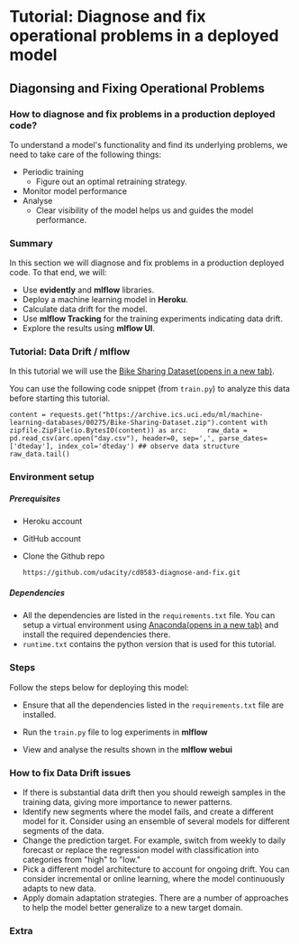 # Tutorial: Diagnose and fix operational problems in a deployed model



## Diagonsing and Fixing Operational Problems

### How to diagnose and fix problems in a production deployed code?

To understand a model's functionality and find its underlying problems, we need to take care of the following things:

- Periodic training
  - Figure out an optimal retraining strategy.
- Monitor model performance
- Analyse
  - Clear visibility of the model helps us and guides the model performance.

### Summary

In this section we will diagnose and fix problems in a production deployed code. To that end, we will:

- Use **evidently** and **mlflow** libraries.
- Deploy a machine learning model in **Heroku**.
- Calculate data drift for the model.
- Use **mlflow Tracking** for the training experiments indicating data drift.
- Explore the results using **mlflow UI**.

### Tutorial: Data Drift / mlflow

In this tutorial we will use the [Bike Sharing Dataset(opens in a new tab)](https://archive.ics.uci.edu/ml/machine-learning-databases/00275/Bike-Sharing-Dataset.zip).

You can use the following code snippet (from `train.py`) to analyze this data before starting this tutorial.

`content = requests.get("https://archive.ics.uci.edu/ml/machine-learning-databases/00275/Bike-Sharing-Dataset.zip").content with zipfile.ZipFile(io.BytesIO(content)) as arc:     raw_data = pd.read_csv(arc.open("day.csv"), header=0, sep=',', parse_dates=['dteday'], index_col='dteday') ## observe data structure raw_data.tail()`

### Environment setup

##### Prerequisites

- Heroku account

- GitHub account

- Clone the Github repo
  
  `https://github.com/udacity/cd0583-diagnose-and-fix.git`

##### Dependencies

- All the dependencies are listed in the `requirements.txt` file. You can setup a virtual environment using [Anaconda(opens in a new tab)](https://www.anaconda.com/products/distribution) and install the required dependencies there.
- `runtime.txt` contains the python version that is used for this tutorial.

### Steps

Follow the steps below for deploying this model:

- Ensure that all the dependencies listed in the `requirements.txt` file are installed.

- Run the `train.py` file to log experiments in **mlflow**  

- View and analyse the results shown in the **mlflow webui**  

### How to fix Data Drift issues

- If there is substantial data drift then you should reweigh samples in the training data, giving more importance to newer patterns.
- Identify new segments where the model fails, and create a different model for it. Consider using an ensemble of several models for different segments of the data.
- Change the prediction target. For example, switch from weekly to daily forecast or replace the regression model with classification into categories from "high" to "low."
- Pick a different model architecture to account for ongoing drift. You can consider incremental or online learning, where the model continuously adapts to new data.
- Apply domain adaptation strategies. There are a number of approaches to help the model better generalize to a new target domain.

### Extra
